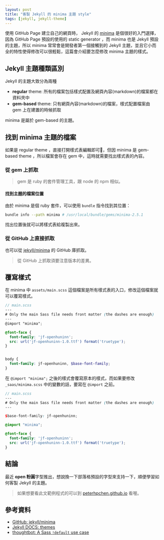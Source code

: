 ```yaml
---
layout: post
title: "客製 Jekyll 的 minima 主題 style"
tags: [jekyll, jekyll-theme]
---
```


使用 GitHub Page 建立自己的網頁時， Jekyll 的 [minima](https://github.com/jekyll/minima) 是個很好的入門選擇，因為 GitHub Page 預設的使用的 static generator ，而 minima 也是 Jekyll 預設的主題，所以 minima 常常會是開發者第一個接觸到的 Jekyll 主題，並且它小而全的特性使得修改可以很輕鬆，這篇會介紹要怎麼修改 minima 主題的樣式。

## Jekyll 主題種類區別

Jekyll 的主題大致分為兩種

* **regular** theme: 所有的檔案包括樣式配置及網頁內容(markdown)的檔案都在資料夾中
* **gem-based** theme: 只有網頁內容(markdown)的檔案，樣式配置檔案由 gem 上在建置的時候抓取

minima 是屬於 gem-based 的主題。

## 找到 minima 主題的檔案

如果是 regular theme ，直接打開樣式表編輯即可，但因 minima 是 gem-based theme ，所以檔案會存在 gem 中，這時就需要找出樣式表的內容。

### 從 gem 上抓取

> gem 是 ruby 的套件管理工具，跟 node 的 npm 相似。

#### 找到主題的檔案位置

由於 minima 是個 ruby 套件，可以使用 `bundle` 指令找到其位置：

```bash
bundle info --path minima # /usr/local/bundle/gems/minima-2.5.1
```

找出位置後就可以將樣式表給複製出來。

### 從 GitHub 上直接抓取

也可以從 [jekyll/minima](https://github.com/jekyll/minima/tree/2.5-stable) 的 GitHub 庫抓取。

> 從 GitHub 上抓取須要注意版本的差異。

## 覆寫樣式

在 minima 中 `assets/main.scss` 這個檔案是所有樣式表的入口，修改這個檔案就可以覆寫樣式。

```scss
// main.scss
---
# Only the main Sass file needs front matter (the dashes are enough)
---
@import "minima";

@font-face {
  font-family: 'jf-openhuninn';
  src: url('jf-openhuninn-1.0.ttf') format('truetype');
}


body {
  font-family: jf-openhuninn, $base-font-family;
}
```

在 `@import "minima";` 之後的樣式會覆寫原本的樣式，而如果要修改 `_saas/minima.scss` 中的變數的話，要寫在 `@import` 之前。

```scss
// main.scss
---
# Only the main Sass file needs front matter (the dashes are enough)
---

$base-font-family: jf-openhuninn;

@import "minima";

@font-face {
  font-family: 'jf-openhuninn';
  src: url('jf-openhuninn-1.0.ttf') format('truetype');
}
```

## 結論

最近 **open 粉圓**字型推出，想說換一下部落格預設的字型來支持一下，順便學習如何客製 Jekyll 的主題。

> 如果想要看此文範例程式的可以到 [peterhpchen.github.io](https://github.com/peterhpchen/peterhpchen.github.io) 看喔。

## 參考資料

* [GitHub: jekyll/minima](https://github.com/jekyll/minima/tree/2.5-stable)
* [Jekyll DOCS: themes](https://jekyllrb.com/docs/themes/)
* [thoughtbot: A Sass `!default` use case](https://thoughtbot.com/blog/sass-default)
